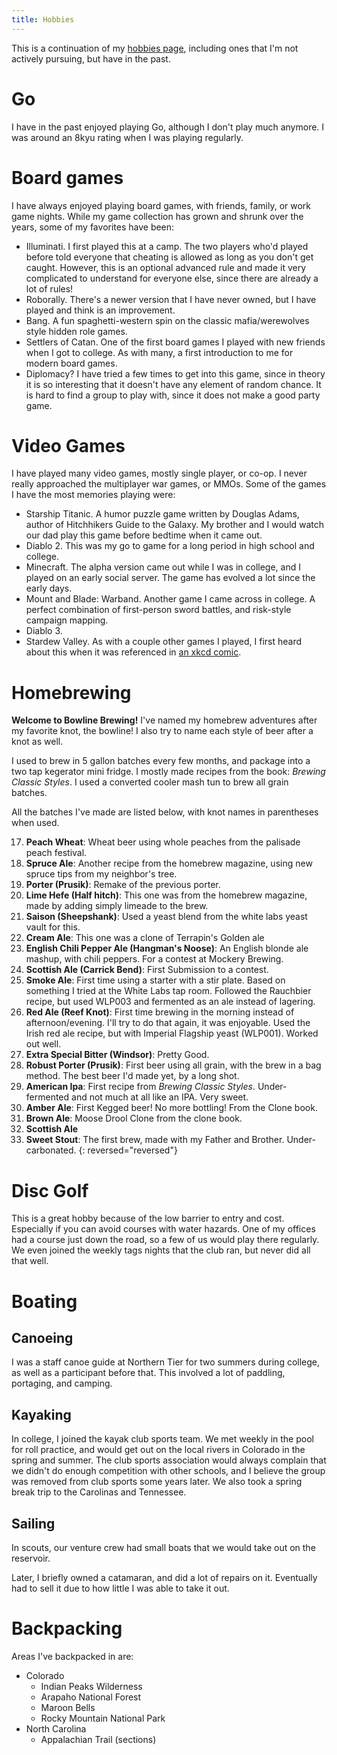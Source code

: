 ```yaml
---
title: Hobbies
---
```


This is a continuation of my [hobbies page](/hobbies), including ones that I'm not actively pursuing, but have in the past.

# Go

I have in the past enjoyed playing Go, although I don't play much anymore. I was around an 8kyu rating when I was playing regularly.

# Board games

I have always enjoyed playing board games, with friends, family, or work game nights.
While my game collection has grown and shrunk over the years, some of my favorites have been:

* Illuminati. I first played this at a camp. The two players who'd played before told everyone that cheating is allowed as long as you don't get caught. However, this is an optional advanced rule and made it very complicated to understand for everyone else, since there are already a lot of rules!
* Roborally. There's a newer version that I have never owned, but I have played and think is an improvement.
* Bang. A fun spaghetti-western spin on the classic mafia/werewolves style hidden role games.
* Settlers of Catan. One of the first board games I played with new friends when I got to college. As with many, a first introduction to me for modern board games.
* Diplomacy? I have tried a few times to get into this game, since in theory it is so interesting that it doesn't have any element of random chance. It is hard to find a group to play with, since it does not make a good party game.

# Video Games

I have played many video games, mostly single player, or co-op. I never really approached the multiplayer war games, or MMOs.
Some of the games I have the most memories playing were:

* Starship Titanic. A humor puzzle game written by Douglas Adams, author of Hitchhikers Guide to the Galaxy. My brother and I would watch our dad play this game before bedtime when it came out.
* Diablo 2. This was my go to game for a long period in high school and college.
* Minecraft. The alpha version came out while I was in college, and I played on an early social server. The game has evolved a lot since the early days.
* Mount and Blade: Warband. Another game I came across in college. A perfect combination of first-person sword battles, and risk-style campaign mapping.
* Diablo 3. 
* Stardew Valley. As with a couple other games I played, I first heard about this when it was referenced in [an xkcd comic](https://xkcd.com/1790/). 

# Homebrewing

**Welcome to Bowline Brewing!** 
I've named my homebrew adventures after my favorite knot, the bowline!
I also try to name each style of beer after a knot as well.

I used to brew in 5 gallon batches every few months, and package into a two tap kegerator mini fridge. I mostly made recipes from the book: _Brewing Classic Styles_.
I used a converted cooler mash tun to brew all grain batches.

All the batches I've made are listed below, with knot names in parentheses when used.

17. **Peach Wheat**: Wheat beer using whole peaches from the palisade peach festival.
16. **Spruce Ale**: Another recipe from the homebrew magazine, using new spruce tips from my neighbor's tree.
15. **Porter (Prusik)**: Remake of the previous porter.
14. **Lime Hefe (Half hitch)**: This one was from the homebrew magazine, made by adding simply limeade to the brew.
13. **Saison (Sheepshank)**: Used a yeast blend from the white labs yeast vault for this.
12. **Cream Ale**: This one was a clone of Terrapin's Golden ale
11. **English Chili Pepper Ale (Hangman's Noose)**: An English blonde ale mashup, with chili peppers. For a contest at Mockery Brewing.
10. **Scottish Ale (Carrick Bend)**: First Submission to a contest.
9. **Smoke Ale**: First time using a starter with a stir plate. Based on something I tried at the White Labs tap room. Followed the Rauchbier recipe, but used WLP003 and fermented as an ale instead of lagering.
8. **Red Ale (Reef Knot)**: First time brewing in the morning instead of afternoon/evening. I'll try to do that again, it was enjoyable.
Used the Irish red ale recipe, but with Imperial Flagship yeast (WLP001). Worked out well.
7. **Extra Special Bitter (Windsor)**: Pretty Good.
6. **Robust Porter (Prusik)**: First beer using all grain, with the brew in a bag method. The best beer I'd made yet, by a long shot.
5. **American Ipa**: First recipe from _Brewing Classic Styles_. Under-fermented and not much at all like an IPA. Very sweet.
4. **Amber Ale**: First Kegged beer! No more bottling! From the Clone book.
3. **Brown Ale**: Moose Drool Clone from the clone book.
2. **Scottish Ale**
1. **Sweet Stout**: The first brew, made with my Father and Brother. Under-carbonated.
{: reversed="reversed"}


# Disc Golf

This is a great hobby because of the low barrier to entry and cost. Especially if you can avoid courses with water hazards.
One of my offices had a course just down the road, so a few of us would play there regularly.
We even joined the weekly tags nights that the club ran, but never did all that well.

# Boating

## Canoeing

I was a staff canoe guide at Northern Tier for two summers during college, as well as a participant before that.
This involved a lot of paddling, portaging, and camping.

## Kayaking

In college, I joined the kayak club sports team. We met weekly in the pool for roll practice, and would get out on the local rivers in Colorado in the spring and summer.
The club sports association would always complain that we didn't do enough competition with other schools, and I believe the group was removed from club sports some years later. 
We also took a spring break trip to the Carolinas and Tennessee.

## Sailing

In scouts, our venture crew had small boats that we would take out on the reservoir. 

Later, I briefly owned a catamaran, and did a lot of repairs on it. Eventually had to sell it due to how little I was able to take it out.

# Backpacking

Areas I've backpacked in are:
* Colorado
  * Indian Peaks Wilderness
  * Arapaho National Forest
  * Maroon Bells
  * Rocky Mountain National Park
* North Carolina
  * Appalachian Trail (sections)

